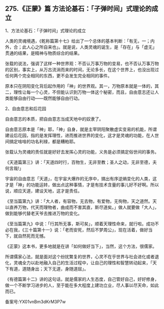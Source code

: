 ## 275.《正蒙》篇 方法论基石：「子弹时间」式理论的成立
1、方法论基石：「子弹时间」式理论的成立


人类的灵魂境遇，《乾称篇第十七》给出了一个总体的基本判断：「有无，一；内外，合；此人心之所自来也」。就是说，人类灵魂的诞生，是「存在」与「虚无」贯通的结果，是精神与物质综合的结果。


张载的说法，强调了这样一种世界观：不否认万事万物的变易，也不否认万事万物的区别，事实上，从万古流淌而来的时间，无论多长，在这个世界上，也没出现过任何两个完全相同的东西，更不会发生完全相同的事件。


原本只在阴阳变化背后起作用的「神」的世界观。其一，万物原本就是一体的，其二，理性让每一个心灵，不但能认识到万物一体这个秘密，而且，自由意志还让人类能够自由行动——既然能够自由行动。


2、自由意志和后花园


自由意志的本质，把自由意志当成天地中的奴隶了。


自由意志原本是「神」耶，「神」自身，就是主宰阴阳聚散虚实变易的机能，所谓建设后花园，指的是发挥理性，进而推进世界的变化，这才是灵魂的功能，在人世间搞定啥啥的功名利禄，都是糟粕耶。


张载认为灵魂的责任就是好好去发挥心灵的功能，义务是必须搞定俗世间的事务。


《天道篇第三》讲：「天道四时行，百物生，无非至教；圣人之动，无非至德，夫何言哉!」


宇宙的自由意志「天道」，在宇宙大爆炸的无序中，搞出有序逆熵变化的人类，这才是「神」的功能运转，做出点这种事情，才是有技术含量的事儿好不好啊。所以说，顺应天道，建设天地，这才是责任。


《至当篇第九》讲：「大人者，有容物，无去物，有爱物，无徇物，天之道然。天以直养万物，代天而理物者，曲成而不害其直，斯尽道矣。」做人就要做「大人」，做到能够代替老天爷去推进万物的变化。


《至当篇第九》中说：「行其所无事，斯可矣」，顺着天理性命来，就行啦。成功不必在我，《三十篇第十一》说：「老而安死，然后不梦周公」，现在活着，做好当下，就自然死而无憾。


《正蒙》这本书，更多地就是在讲「如何做好当下」，当然，这个方法，很儒家。


所谓儒家心法，就是面对这个纷扰繁复的世界，心灵不在乎世界与社会进化或者退化，灵魂全力以赴地融入自己的生活过程中，让自己的理性和智慧转动起来，「天下有道，道随身出；天下无道，身随道屈」。


《有德篇第十二》讲的这句话，就是儒家的人生态度，自己管好自己，好好修身，做一个不断学习进步的人，至于能在多大程度上建功立业，尽人事以尽天命，如此而已。


备案号:YX01vnBm3dKrM3P7w

